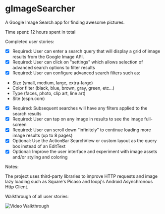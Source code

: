 # gImageSearcher

A Google Image Search app for finding awesome pictures.

Time spent: 12 hours spent in total

Completed user stories:

* [x] Required: User can enter a search query that will display a grid of image results from the Google Image API.
* [x] Required: User can click on "settings" which allows selection of advanced search options to filter results
* [x] Required: User can configure advanced search filters such as:
- Size (small, medium, large, extra-large)
- Color filter (black, blue, brown, gray, green, etc...)
- Type (faces, photo, clip art, line art)
- Site (espn.com)
* [x] Required: Subsequent searches will have any filters applied to the search results
* [x] Required: User can tap on any image in results to see the image full-screen
* [x] Required: User can scroll down “infinitely” to continue loading more image results (up to 8 pages) 
* [x] Optional: Use the ActionBar SearchView or custom layout as the query box instead of an EditText
* [x] Optional: Improve the user interface and experiment with image assets and/or styling and coloring

Notes:

The project uses third-party libraries to improve HTTP requests and image lazy loading such as Square's Picaso and loopj's Android Asynchronous Http Client.

Walkthrough of all user stories:

![Video Walkthrough]()
